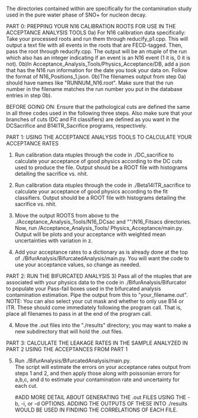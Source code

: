 The directories contained within are specifically for the contamination study used
in the pure water phase of SNO+ for nucleon decay.

PART 0: PREPPING YOUR N16 CALIBRATION ROOTS FOR USE IN THE ACCEPTANCE ANALYSIS
        TOOLS
  0a) For N16 calibration data specifically:
     Take your processed roots and run them through reducify_p1.cpp.  This will
     output a text file with all events in the roots that are FECD-tagged. Then,
     pass the root through reducify.cpp.  The output will be an ntuple of the
     run which also has an integer indicating if an event is an N16 event (1 it is,
     0 it is not).
  0b)In Acceptance_Analysis_Tools/Physics_Acceptance/DB, add a json that has
     the N16 run information for the date you took your data on.  Follow the
     format of N16_Positions_1.json.
  0b)The filenames output from step 0a) should have names like 
     "RUNNUM_N16.root".  Make sure that the run number in the filename matches 
     the run number you put in the database entries in step 0b).

BEFORE GOING ON: Ensure that the pathological cuts are defined the same in all
three codes used in the following three steps.  Also make sure that your branches
of cuts (DC and Fit classifiers) are defined as you want in the DCSacrifice and
B14ITR_Sacrifice programs, respectively.

  PART 1: USING THE ACCEPTANCE ANALYSIS TOOLS TO CALCULATE YOUR ACCEPTANCE RATES

  1) Run calibration data ntuples through the code in ./DC_sacrifice
     to calculate your acceptance of good physics according
     to the DC cuts used to produce the file. Output should be a ROOT file with
     histograms detailing the sacrifice vs. nhit.
  2) Run calibration data ntuples through the code in ./Beta14ITR_sacrifice
     to calculate your acceptance of good physics according to the fit 
     classifiers. Output should be a ROOT file with histograms detailing the
     sacrifice vs. nhit.
  3) Move the output ROOTS from above to the ./Acceptance_Analysis_Tools/N16_DCsac
     and ""/N16_Fitsacs directories.  Now, run /Acceptance_Analysis_Tools/
     Physics_Acceptance/main.py.  Output will be plots and your acceptance with
     weighted mean uncertainties with variation in z.

  4) Add your acceptance rates to a dictionary as is already done at the top of
     ./BifurAnalysis/BifurcatedAnalysis/main.py.  You will want the code to use
     your acceptance values, so change as needed.

  PART 2: RUN THE BIFURCATED ANALYSIS 
  3) Pass all of the ntuples that are associated with your physics data 
     to the code in ./BifurAnalysis/Bifurcator to populate your
     Pass-fail boxes used in the bifurcated analysis contamination estimation.
     Pipe the output from this to "your_filename.out".
     NOTE: You can also select your cut mask and whether to only use B14 or ITR.
     These should come immediately following the program call.  That is, place
     all filenames to pass in at the end of the program call.

  4) Move the .out files into the "./results" directory; you may want to
     make a new subdirectory that will hold the .out files.

  PART 3: CALCULATE THE LEAKAGE RATES IN THE SAMPLE ANALYZED IN PART 2 USING
  THE ACCEPTANCES FROM PART 1

  5) Run ./BifurAnalysis/BifurcatedAnalysis/main.py.  
     The script will estimate the errors on your
     acceptance rates output from steps 1 and 2, and then apply those along with
     poissonian errors for a,b,c, and d to estimate your contamination rate and
     uncertainty for each cut.
     
     #ADD MORE DETAIL ABOUT GENERATING THE .out FILES USING THE -b, -i, or
     -d OPTIONS.  ADDING THE OUTPUTS OF THESE INTO ./results WOULD BE USED IN
     FINDING THE CORRELATIONS OF EACH FILE.
